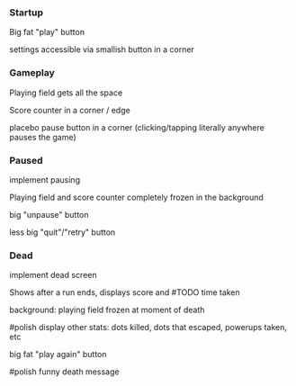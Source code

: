 ### Startup
Big fat "play" button

settings accessible via smallish button in a corner

### Gameplay
Playing field gets all the space

Score counter in a corner / edge

placebo pause button in a corner (clicking/tapping literally anywhere pauses the game)

### Paused
implement pausing

Playing field and score counter completely frozen in the background

big "unpause" button

less big "quit"/"retry" button

### Dead
implement dead screen

Shows after a run ends, displays score and #TODO time taken

background: playing field frozen at moment of death

#polish display other stats: dots killed, dots that escaped, powerups taken, etc

big fat "play again" button

#polish funny death message